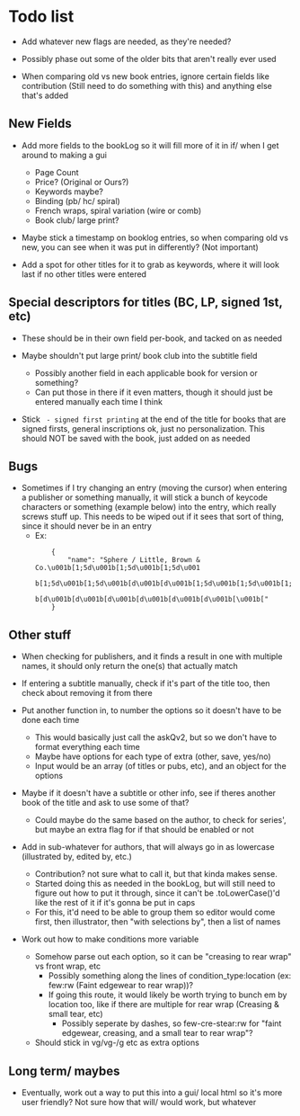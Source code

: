 # Todo list

- Add whatever new flags are needed, as they're needed?

- Possibly phase out some of the older bits that aren't really ever used

- When comparing old vs new book entries, ignore certain fields like contribution (Still need to do something with this)
  and anything else that's added


## New Fields

- Add more fields to the bookLog so it will fill more of it in if/ when I get around to making a gui
    * Page Count
    * Price? (Original or Ours?)
    * Keywords maybe?
    * Binding (pb/ hc/ spiral)
    * French wraps, spiral variation (wire or comb)
    * Book club/ large print?

- Maybe stick a timestamp on booklog entries, so when comparing old vs new, you can see when it was put in differently? (Not important)

- Add a spot for other titles for it to grab as keywords, where it will look last if no other titles were entered


## Special descriptors for titles (BC, LP, signed 1st, etc)

- These should be in their own field per-book, and tacked on as needed

- Maybe shouldn't put large print/ book club into the subtitle field
    * Possibly another field in each applicable book for version or something?
    * Can put those in there if it even matters, though it should just be
      entered manually each time I think

- Stick ` - signed first printing` at the end of the title for books that are signed
  firsts, general inscriptions ok, just no personalization. This should NOT be saved
  with the book, just added on as needed


## Bugs

- Sometimes if I try changing an entry (moving the cursor) when entering a publisher or something
  manually, it will stick a bunch of keycode characters or something (example below) into the entry, which really screws stuff up.
  This needs to be wiped out if it sees that sort of thing, since it should never be in an entry
    * Ex:
        ```
            {
                "name": "Sphere / Little, Brown & Co.\u001b[1;5d\u001b[1;5d\u001b[1;5d\u001
                b[1;5d\u001b[1;5d\u001b[d\u001b[d\u001b[1;5d\u001b[1;5d\u001b[1;5d\u001b[d\u001b[d\u001
                b[d\u001b[d\u001b[d\u001b[d\u001b[d\u001b[d\u001b[\u001b["
            }
        ```

## Other stuff

- When checking for publishers, and it finds a result in one with multiple names, it should only return the one(s) that actually match

- If entering a subtitle manually, check if it's part of the title too, then check about removing it from there

- Put another function in, to number the options so it doesn't have to be done each time
    * This would basically just call the askQv2, but so we don't have to format everything each time
    * Maybe have options for each type of extra (other, save, yes/no)
    * Input would be an array (of titles or pubs, etc), and an object for the options

- Maybe if it doesn't have a subtitle or other info, see if theres another book of the title and ask to use some of that?
    * Could maybe do the same based on the author, to check for series', but maybe an extra flag for if that should be enabled or not

- Add in sub-whatever for authors, that will always go in as lowercase (illustrated by, edited by, etc.)
    * Contribution? not sure what to call it, but that kinda makes sense.
    * Started doing this as needed in the bookLog, but will still need to figure out how to put it through, since it can't be .toLowerCase()'d like the rest of it if it's gonna be put in caps
    * For this, it'd need to be able to group them so editor would come first, then illustrator, then "with selections by", then a list of names

- Work out how to make conditions more variable
    * Somehow parse out each option, so it can be "creasing to rear wrap" vs front wrap, etc
        - Possibly something along the lines of condition_type:location (ex: few:rw  (Faint edgewear to rear wrap))?
        - If going this route, it would likely be worth trying to bunch em by location too, like if there are multiple for rear wrap (Creasing & small tear, etc)
            * Possibly seperate by dashes, so few-cre-stear:rw for "faint edgewear, creasing, and a small tear to rear wrap"?
    * Should stick in vg/vg-/g etc as extra options


## Long term/ maybes

- Eventually, work out a way to put this into a gui/ local html so it's more user friendly?
  Not sure how that will/ would work, but whatever
